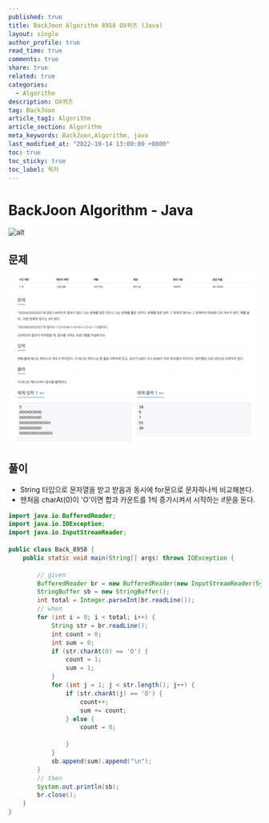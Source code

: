 ```yaml
---
published: true
title: BackJoon Algorithm 8958 OX퀴즈 (Java)
layout: single
author_profile: true
read_time: true
comments: true
share: true
related: true
categories:
  - Algorithm
description: OX퀴즈
tag: BackJoon
article_tag1: Algorithm
article_section: Algorithm
meta_keywords: BackJoon,Algorithm, java
last_modified_at: "2022-10-14 13:00:00 +0800"
toc: true
toc_sticky: true
toc_label: 목차
---
```


# BackJoon Algorithm - Java

![alt](https://d2gd6pc034wcta.cloudfront.net/images/logo@2x.png)

## 문제

![alt](/assets/images/post/Algorithm/8958.png)

## 풀이

- String 타입으로 문자열을 받고 받음과 동시에 for문으로 문자하나씩 비교해본다.
- 맨처음 charAt(0)이 'O'이면 합과 카운트를 1씩 증가시켜서 시작하는 if문을 둔다.

```java
import java.io.BufferedReader;
import java.io.IOException;
import java.io.InputStreamReader;

public class Back_8958 {
    public static void main(String[] args) throws IOException {

        // given
        BufferedReader br = new BufferedReader(new InputStreamReader(System.in));
        StringBuffer sb = new StringBuffer();
        int total = Integer.parseInt(br.readLine());
        // when
        for (int i = 0; i < total; i++) {
            String str = br.readLine();
            int count = 0;
            int sum = 0;
            if (str.charAt(0) == 'O') {
                count = 1;
                sum = 1;
            }
            for (int j = 1; j < str.length(); j++) {
                if (str.charAt(j) == 'O') {
                    count++;
                    sum += count;
                } else {
                    count = 0;

                }
            }
            sb.append(sum).append("\n");
        }
        // then
        System.out.println(sb);
        br.close();
    }
}

```
